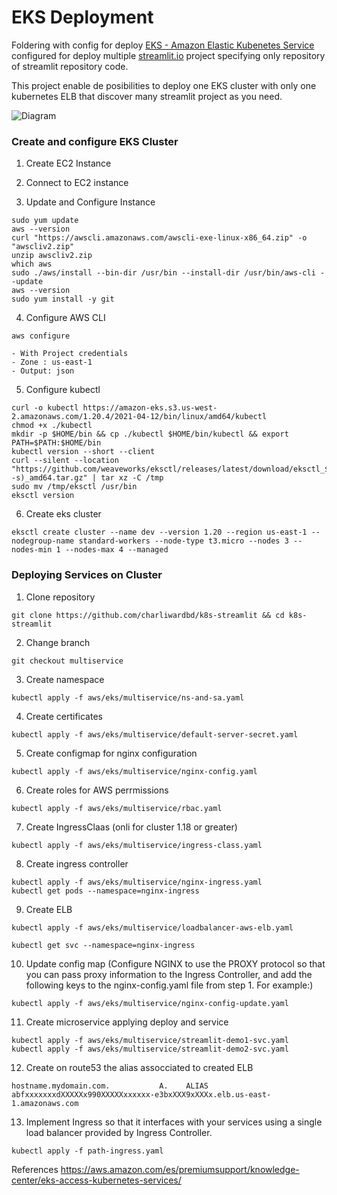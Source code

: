 # EKS Deployment
Foldering with config for deploy [EKS - Amazon Elastic Kubenetes Service](https://aws.amazon.com/es/eks/) configured for deploy multiple [streamlit.io](https://streamlit.io/) project specifying only repository of streamlit repository code.

This project enable de posibilities to deploy one EKS cluster with only one kubernetes ELB that discover many streamlit project as you need.

![Diagram](https://github.com/charliwardbd/k8s-streamlit/blob/multiservice/aws/eks/EKS-diagram.png)



### Create and configure EKS Cluster
1. Create EC2 Instance

2. Connect to EC2 instance

3. Update and Configure Instance
```
sudo yum update
aws --version
curl "https://awscli.amazonaws.com/awscli-exe-linux-x86_64.zip" -o "awscliv2.zip"
unzip awscliv2.zip
which aws
sudo ./aws/install --bin-dir /usr/bin --install-dir /usr/bin/aws-cli --update
aws --version
sudo yum install -y git
```


4. Configure AWS CLI
```
aws configure
```
    - With Project credentials
    - Zone : us-east-1
    - Output: json

5. Configure kubectl
```
curl -o kubectl https://amazon-eks.s3.us-west-2.amazonaws.com/1.20.4/2021-04-12/bin/linux/amd64/kubectl
chmod +x ./kubectl
mkdir -p $HOME/bin && cp ./kubectl $HOME/bin/kubectl && export PATH=$PATH:$HOME/bin
kubectl version --short --client
curl --silent --location "https://github.com/weaveworks/eksctl/releases/latest/download/eksctl_$(uname -s)_amd64.tar.gz" | tar xz -C /tmp
sudo mv /tmp/eksctl /usr/bin
eksctl version
```

6. Create eks cluster
```
eksctl create cluster --name dev --version 1.20 --region us-east-1 --nodegroup-name standard-workers --node-type t3.micro --nodes 3 --nodes-min 1 --nodes-max 4 --managed
```



### Deploying Services on Cluster

1. Clone repository
```
git clone https://github.com/charliwardbd/k8s-streamlit && cd k8s-streamlit
```

2. Change branch
```
git checkout multiservice
```

3. Create namespace
```
kubectl apply -f aws/eks/multiservice/ns-and-sa.yaml
```

4. Create certificates
```
kubectl apply -f aws/eks/multiservice/default-server-secret.yaml
```

5. Create configmap for nginx configuration
```
kubectl apply -f aws/eks/multiservice/nginx-config.yaml
```

6. Create roles for AWS perrmissions
```
kubectl apply -f aws/eks/multiservice/rbac.yaml
```

7. Create IngressClaas (onli for cluster 1.18 or greater)
```
kubectl apply -f aws/eks/multiservice/ingress-class.yaml
```

8. Create ingress controller
```
kubectl apply -f aws/eks/multiservice/nginx-ingress.yaml
kubectl get pods --namespace=nginx-ingress
```

9. Create ELB
```
kubectl apply -f aws/eks/multiservice/loadbalancer-aws-elb.yaml

kubectl get svc --namespace=nginx-ingress
```

10. Update config map (Configure NGINX to use the PROXY protocol so that you can pass proxy information to the Ingress Controller, and add the following keys to the nginx-config.yaml file from step 1. For example:)
```
kubectl apply -f aws/eks/multiservice/nginx-config-update.yaml
```

11. Create microservice applying deploy and service
```
kubectl apply -f aws/eks/multiservice/streamlit-demo1-svc.yaml
kubectl apply -f aws/eks/multiservice/streamlit-demo2-svc.yaml
```

12. Create on route53 the alias assocciated to created ELB
```
hostname.mydomain.com.           A.    ALIAS abfxxxxxxxdXXXXXx990XXXXXxxxxxx-e3bxXXX9xXXXx.elb.us-east-1.amazonaws.com 
```
13. Implement Ingress so that it interfaces with your services using a single load balancer provided by Ingress Controller. 
```
kubectl apply -f path-ingress.yaml
```



References
https://aws.amazon.com/es/premiumsupport/knowledge-center/eks-access-kubernetes-services/